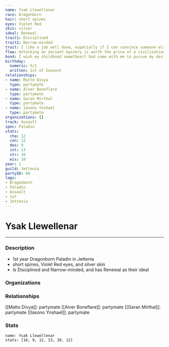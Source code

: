 ```yaml
---
name: Ysak Llewellenar
race: Dragonborn
hair: short spines
eyes: Violet Red
skin: silver
ideal: Renewal
trait1: Disciplined
trait2: Narrow-minded
trait: I like a job well done, especially if I can convince someone else to do it.
flaw: Unlocking an ancient mystery is worth the price of a civilization.
bond: I wish my childhood sweetheart had come with me to pursue my destiny.
birthday:
  numeric: 5/1
  written: 1st of Iounent
relationships:
- name: Matto Divya
  type: partymate
- name: Alver Boneflare
  type: partymate
- name: Garan Mirthal
  type: partymate
- name: Iasono Ynshael
  type: partymate
organizations: []
track: Assault
spec: Paladin
stats:
  cha: 12
  con: 12
  dex: 9
  int: 13
  str: 16
  wis: 10
year: 1
guild: Jettenia
partyID: 68
tags:
- Dragonborn
- Paladin
- Assault
- 1st
- Jettenia
---
```

# Ysak Llewellenar
---
### Description
- 1st year Dragonborn Paladin in Jettenia
- short spines, Violet Red eyes, and silver skin
- Is Disciplined and Narrow-minded, and has Renewal as their ideal

### Organizations
### Relationships
[[Matto Divya]]: partymate
[[Alver Boneflare]]: partymate
[[Garan Mirthal]]: partymate
[[Iasono Ynshael]]: partymate
### Stats
```statblock
name: Ysak Llewellenar
stats: [16, 9, 12, 13, 10, 12]
```